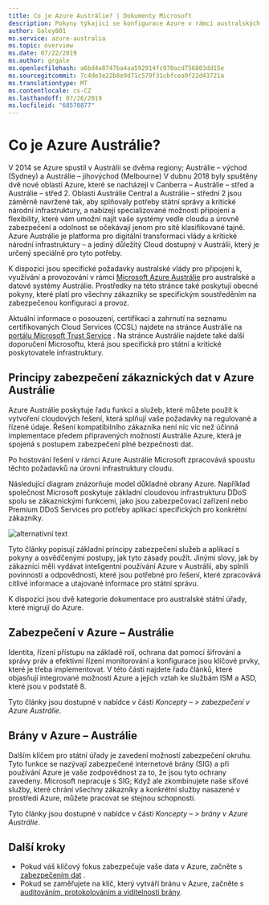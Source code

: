 ```yaml
---
title: Co je Azure Austrálie? | Dokumenty Microsoft
description: Pokyny týkající se konfigurace Azure v rámci australských oblastí pro splnění konkrétních požadavků na zásady, předpisy a předpisy australské vlády.
author: Galey801
ms.service: azure-australia
ms.topic: overview
ms.date: 07/22/2019
ms.author: grgale
ms.openlocfilehash: a6bd4a8747ba4aa592914fc970acd756803dd15e
ms.sourcegitcommit: 7c4de3e22b8e9d71c579f31cbfcea9f22d43721a
ms.translationtype: MT
ms.contentlocale: cs-CZ
ms.lasthandoff: 07/26/2019
ms.locfileid: "68570877"
---
```

# <a name="what-is-azure-australia"></a>Co je Azure Austrálie?

V 2014 se Azure spustil v Austrálii se dvěma regiony; Austrálie – východ (Sydney) a Austrálie – jihovýchod (Melbourne) V dubnu 2018 byly spuštěny dvě nové oblasti Azure, které se nacházejí v Canberra – Austrálie – střed a Austrálie – střed 2. Oblasti Austrálie Central a Austrálie – střední 2 jsou záměrně navržené tak, aby splňovaly potřeby státní správy a kritické národní infrastruktury, a nabízejí specializované možnosti připojení a flexibility, které vám umožní najít vaše systémy vedle cloudu a úrovně zabezpečení a odolnost se očekávají jenom pro sítě klasifikované tajně. Azure Austrálie je platforma pro digitální transformaci vlády a kritické národní infrastruktury – a jediný důležitý Cloud dostupný v Austrálii, který je určený speciálně pro tyto potřeby.

K dispozici jsou specifické požadavky australské vlády pro připojení k, využívání a provozování v rámci [Microsoft Azure Austrálie](https://azure.microsoft.com/global-infrastructure/australia/) pro australské a datové systémy Austrálie. Prostředky na této stránce také poskytují obecné pokyny, které platí pro všechny zákazníky se specifickým soustředěním na zabezpečenou konfiguraci a provoz.

Aktuální informace o posouzení, certifikaci a zahrnutí na seznamu certifikovaných Cloud Services (CCSL) najdete na stránce Austrálie na [portálu Microsoft Trust Service](https://aka.ms/au-irap) . Na stránce Austrálie najdete také další doporučení Microsoftu, která jsou specifická pro státní a kritické poskytovatele infrastruktury.

## <a name="principles-for-securing-customer-data-in-azure-australia"></a>Principy zabezpečení zákaznických dat v Azure Austrálie

Azure Austrálie poskytuje řadu funkcí a služeb, které můžete použít k vytvoření cloudových řešení, která splňují vaše požadavky na regulované a řízené údaje. Řešení kompatibilního zákazníka není nic víc než účinná implementace předem připravených možností Austrálie Azure, která je spojená s postupem zabezpečení plné bezpečnosti dat.

Po hostování řešení v rámci Azure Austrálie Microsoft zpracovává spoustu těchto požadavků na úrovni infrastruktury cloudu.

Následující diagram znázorňuje model důkladné obrany Azure. Například společnost Microsoft poskytuje základní cloudovou infrastrukturu DDoS spolu se zákaznickými funkcemi, jako jsou zabezpečovací zařízení nebo Premium DDoS Services pro potřeby aplikací specifických pro konkrétní zákazníky.

![alternativní text](media/defenceindepth.png)

Tyto články popisují základní principy zabezpečení služeb a aplikací s pokyny a osvědčenými postupy, jak tyto zásady použít. Jinými slovy, jak by zákazníci měli vydávat inteligentní používání Azure v Austrálii, aby splnili povinnosti a odpovědnosti, které jsou potřebné pro řešení, které zpracovává citlivé informace a utajované informace pro státní správu.

K dispozici jsou dvě kategorie dokumentace pro australské státní úřady, které migrují do Azure.

## <a name="security-in-azure-australia"></a>Zabezpečení v Azure – Austrálie

Identita, řízení přístupu na základě rolí, ochrana dat pomocí šifrování a správy práv a efektivní řízení monitorování a konfigurace jsou klíčové prvky, které je třeba implementovat. V této části najdete řadu článků, které objasňují integrované možnosti Azure a jejich vztah ke službám ISM a ASD, které jsou v podstatě 8.

Tyto články jsou dostupné v nabídce v části *Koncepty – > zabezpečení v Azure Austrálie*.

## <a name="gateways-in-azure-australia"></a>Brány v Azure – Austrálie

Dalším klíčem pro státní úřady je zavedení možností zabezpečení okruhu. Tyto funkce se nazývají zabezpečené internetové brány (SIG) a při používání Azure je vaše zodpovědnost za to, že jsou tyto ochrany zavedeny. Microsoft nepracuje s SIG; Když ale zkombinujete naše síťové služby, které chrání všechny zákazníky a konkrétní služby nasazené v prostředí Azure, můžete pracovat se stejnou schopností.

Tyto články jsou dostupné v nabídce v části *Koncepty – > brány v Azure Austrálie*.

## <a name="next-steps"></a>Další kroky

* Pokud váš klíčový fokus zabezpečuje vaše data v Azure, začněte s [zabezpečením dat](secure-your-data.md) .
* Pokud se zaměřujete na klíč, který vytváří bránu v Azure, začněte s [auditováním, protokolováním a viditelností brány](gateway-log-audit-visibility.md).
